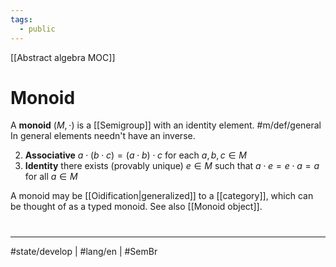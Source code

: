 ```yaml
---
tags:
  - public
---
```

[[Abstract algebra MOC]]
# Monoid

A **monoid** $(M, \cdot)$ is a [[Semigroup]] with an identity element. #m/def/general
In general elements needn't have an inverse.

2. **Associative** $a\cdot (b\cdot c) = (a\cdot b) \cdot c$ for each $a,b,c \in M$
3. **Identity** there exists (provably unique) $e \in M$ such that $a\cdot e=e\cdot a=a$ for all $a \in M$

A monoid may be [[Oidification|generalized]] to a [[category]], which can be thought of as a typed monoid.
See also [[Monoid object]].

#
---
#state/develop | #lang/en | #SemBr